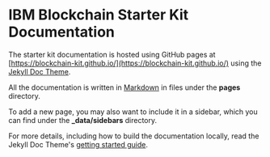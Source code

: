 # IBM Blockchain Starter Kit Documentation

The starter kit documentation is hosted using GitHub pages at [https://blockchain-kit.github.io/](https://blockchain-kit.github.io/) using the [Jekyll Doc Theme](https://github.com/tomjoht/documentation-theme-jekyll).

All the documentation is written in [Markdown](https://daringfireball.net/projects/markdown/syntax) in files under the **pages** directory.

To add a new page, you may also want to include it in a sidebar, which you can find under the **\_data/sidebars** directory.

For more details, including how to build the documentation locally, read the Jekyll Doc Theme's [getting started guide](https://idratherbewriting.com/documentation-theme-jekyll/index.html).
